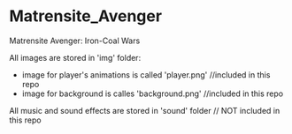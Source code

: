 # Matrensite_Avenger
Matrensite Avenger: Iron-Coal Wars


All images are stored in 'img' folder:
 - image for player's animations is called 'player.png' //included in this repo
 - image for background is calles 'background.png' //included in this repo
 
 All music and sound effects are stored in 'sound' folder // NOT included in this repo
